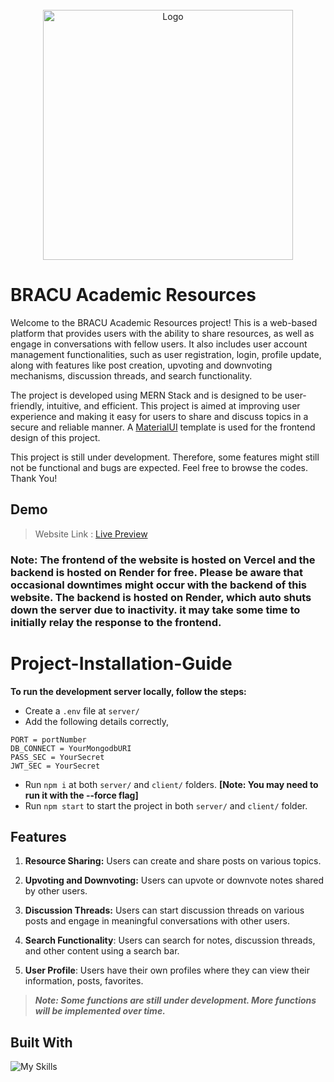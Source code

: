 <!-- PROJECT LOGO -->
<br />
<div align="center">
    <a>
    <img src="https://www.mangoitsolutions.com/wp-content/uploads/2022/01/becomeamernstackdeveloper-mobile-300x279.png" alt="Logo" width="400" height="400">
    </a>
</div>

# BRACU Academic Resources

Welcome to the BRACU Academic Resources project! This is a web-based platform that provides users with the ability to share resources, as well as engage in conversations with fellow users. It also includes user account management functionalities, such as user registration, login, profile update, along with features like post creation, upvoting and downvoting mechanisms, discussion threads, and search functionality.

The project is developed using MERN Stack and is designed to be user-friendly, intuitive, and efficient. This project is aimed at improving user experience and making it easy for users to share and discuss topics in a secure and reliable manner. A [MaterialUI](https://react.school/material-ui/templates "https://react.school/material-ui/templates") template is used for the frontend design of this project.

This project is still under development. Therefore, some features might still not be functional and bugs are expected. Feel free to browse the codes. Thank You!

## Demo

>Website Link : [Live Preview](https://knowledge-nexus-lime.vercel.app/ "https://knowledge-nexus-lime.vercel.app/")

### Note: The frontend of the website is hosted on Vercel and the backend is hosted on Render for free. Please be aware that occasional downtimes might occur with the backend of this website. The backend is hosted on Render, which auto shuts down the server due to inactivity. it may take some time to initially relay the response to the frontend.


# Project-Installation-Guide
**To run the development server locally, follow the steps:**
- Create a `.env` file at `server/`
- Add the following details correctly,
```
PORT = portNumber
DB_CONNECT = YourMongodbURI
PASS_SEC = YourSecret
JWT_SEC = YourSecret
```
- Run `npm i` at both `server/` and `client/` folders. **[Note: You may need to run it with the --force flag]**
- Run `npm start` to start the project in both `server/` and `client/` folder.

## Features

1) **Resource  Sharing:** Users can create and share posts on various topics.

2) **Upvoting and Downvoting:** Users can upvote or downvote notes shared by other users.

3) **Discussion Threads:** Users can start discussion threads on various posts and engage in meaningful conversations with other users.

4) **Search Functionality**: Users can search for notes, discussion threads, and other content using a search bar.

5) **User Profile**: Users have their own profiles where they can view their information, posts, favorites.

> ***Note: Some functions are still under development. More functions will be implemented over time.***


## Built With

![My Skills](https://skillicons.dev/icons?i=mongodb,express,react,nodejs,redux,materialui&theme=dark)


